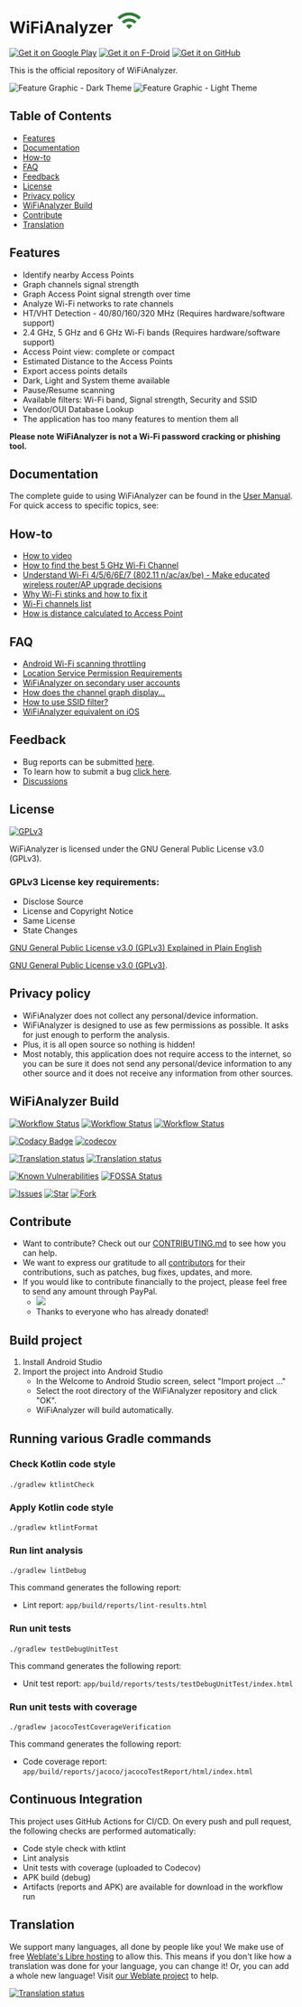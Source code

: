 <h1>WiFiAnalyzer <img src="images/icon.png" alt="Application Icon" width="45" height="45"></h1>

[<img src="https://play.google.com/intl/en_us/badges/images/generic/en_badge_web_generic.png" alt="Get it on Google Play" height="80">](https://play.google.com/store/apps/details?id=com.vrem.wifianalyzer)
[<img src="https://f-droid.org/badge/get-it-on.png" alt="Get it on F-Droid" height="80">](https://f-droid.org/repository/browse/?fdid=com.vrem.wifianalyzer)
[<img src="https://raw.githubusercontent.com/andOTP/andOTP/master/assets/badges/get-it-on-github.png" alt="Get it on GitHub" height="80">](https://github.com/VREMSoftwareDevelopment/WiFiAnalyzer/releases/latest)

This is the official repository of WiFiAnalyzer.

<img src="images/feature-graphic.png" alt="Feature Graphic - Dark Theme" height="200">
<img src="images/feature-graphic-light.png" alt="Feature Graphic - Light Theme" height="200">

## Table of Contents

- [Features](#features)
- [Documentation](#documentation)
- [How-to](#how-to)
- [FAQ](#faq)
- [Feedback](#feedback)
- [License](#license)
- [Privacy policy](#privacy-policy)
- [WiFiAnalyzer Build](#wifianalyzer-build)
- [Contribute](#contribute)
- [Translation](#translation)

## Features

* Identify nearby Access Points
* Graph channels signal strength
* Graph Access Point signal strength over time
* Analyze Wi-Fi networks to rate channels
* HT/VHT Detection - 40/80/160/320 MHz (Requires hardware/software support)
* 2.4 GHz, 5 GHz and 6 GHz Wi-Fi bands (Requires hardware/software support)
* Access Point view: complete or compact
* Estimated Distance to the Access Points
* Export access points details
* Dark, Light and System theme available
* Pause/Resume scanning
* Available filters: Wi-Fi band, Signal strength, Security and SSID
* Vendor/OUI Database Lookup
* The application has too many features to mention them all

**Please note WiFiAnalyzer is not a Wi-Fi password cracking or phishing tool.**

## Documentation

The complete guide to using WiFiAnalyzer can be found in the [User Manual](USER_MANUAL.md). For quick access to specific topics, see:

## How-to

* [How to video](https://youtu.be/JJVKja0VDR0)
* [How to find the best 5 GHz Wi-Fi Channel](https://www.maketecheasier.com/best-wifi-channel-for-5ghz-frequency/)
* [Understand Wi-Fi 4/5/6/6E/7 (802.11 n/ac/ax/be) - Make educated wireless router/AP upgrade decisions](https://www.duckware.com/tech/wifi-in-the-us.html)
* [Why Wi-Fi stinks and how to fix it](http://spectrum.ieee.org/telecom/wireless/why-wifi-stinksand-how-to-fix-it)
* [Wi-Fi channels list](https://en.wikipedia.org/wiki/List_of_WLAN_channels)
* [How is distance calculated to Access Point](https://en.wikipedia.org/wiki/Free-space_path_loss)

## FAQ

* [Android Wi-Fi scanning throttling](https://github.com/VREMSoftwareDevelopment/WiFiAnalyzer/wiki/Android-WiFi-scanning-throttling)
* [Location Service Permission Requirements](https://github.com/VREMSoftwareDevelopment/WiFiAnalyzer/wiki/Location-Service-Permission-Requirements)
* [WiFiAnalyzer on secondary user accounts](https://github.com/VREMSoftwareDevelopment/WiFiAnalyzer/wiki/WiFi-Analyzer-on-secondary-user-accounts)
* [How does the channel graph display...](https://github.com/VREMSoftwareDevelopment/WiFiAnalyzer/issues/64)
* [How to use SSID filter?](https://github.com/VREMSoftwareDevelopment/WiFiAnalyzer/issues/125)
* [WiFiAnalyzer equivalent on iOS](https://github.com/VREMSoftwareDevelopment/WiFiAnalyzer/issues/69)

## Feedback

* Bug reports can be submitted [here](https://github.com/VREMSoftwareDevelopment/WiFiAnalyzer/issues).
* To learn how to submit a bug [click here](https://github.com/VREMSoftwareDevelopment/WiFiAnalyzer/wiki/Feedback).
* [Discussions](https://github.com/VREMSoftwareDevelopment/WiFiAnalyzer/discussions)

## License

[<img src="https://www.gnu.org/graphics/gplv3-127x51.png" alt="GPLv3" >](http://www.gnu.org/licenses/gpl-3.0.html)

WiFiAnalyzer is licensed under the GNU General Public License v3.0 (GPLv3).

### GPLv3 License key requirements:

* Disclose Source
* License and Copyright Notice
* Same License
* State Changes

[GNU General Public License v3.0 (GPLv3) Explained in Plain English](https://tldrlegal.com/license/gnu-general-public-license-v3-(gpl-3))

[GNU General Public License v3.0 (GPLv3)](http://www.gnu.org/licenses/gpl-3.0.html).

## Privacy policy

* WiFiAnalyzer does not collect any personal/device information.
* WiFiAnalyzer is designed to use as few permissions as possible. It asks for just enough to perform the analysis.
* Plus, it is all open source so nothing is hidden!
* Most notably, this application does not require access to the internet, so you can be sure it does not send any personal/device information to any other source and it does not receive any information from other sources.

## WiFiAnalyzer Build

[![Workflow Status](https://github.com/VREMSoftwareDevelopment/WiFiAnalyzer/workflows/Android%20CI/badge.svg)](https://github.com/VREMSoftwareDevelopment/WiFiAnalyzer/actions?query=workflow%3A%22Android+CI%22)
[![Workflow Status](https://github.com/VREMSoftwareDevelopment/WiFiAnalyzer/workflows/Android%20Instrumentation%20Tests/badge.svg)](https://github.com/VREMSoftwareDevelopment/WiFiAnalyzer/actions?query=workflow%3A%22Android+Instrumentation+Tests%22)
[![Workflow Status](https://github.com/VREMSoftwareDevelopment/WiFiAnalyzer/workflows/CodeQL%20Analyze/badge.svg)](https://github.com/VREMSoftwareDevelopment/WiFiAnalyzer/actions?query=workflow%3A%22CodeQL+Analyze%22)

[![Codacy Badge](https://app.codacy.com/project/badge/Grade/203eaa0583694bcca6554190513179ba)](https://app.codacy.com/gh/VREMSoftwareDevelopment/WiFiAnalyzer/dashboard?utm_source=gh&utm_medium=referral&utm_content=&utm_campaign=Badge_grade)
[![codecov](https://codecov.io/gh/VREMSoftwareDevelopment/WiFiAnalyzer/branch/main/graph/badge.svg)](https://codecov.io/gh/VREMSoftwareDevelopment/WiFiAnalyzer)

[![Translation status](https://hosted.weblate.org/widget/wifianalyzer/language-badge.svg)](https://hosted.weblate.org/engage/wifianalyzer/)
[![Translation status](https://hosted.weblate.org/widget/wifianalyzer/svg-badge.svg)](https://hosted.weblate.org/engage/wifianalyzer/)

[![Known Vulnerabilities](https://snyk.io/test/github/vremsoftwaredevelopment/wifianalyzer/badge.svg)](https://snyk.io/test/github/vremsoftwaredevelopment/wifianalyzer)
[![FOSSA Status](https://app.fossa.io/api/projects/git%2Bgithub.com%2FVREMSoftwareDevelopment%2FWiFiAnalyzer.svg?type=shield)](https://app.fossa.io/projects/git%2Bgithub.com%2FVREMSoftwareDevelopment%2FWiFiAnalyzer?ref=badge_shield)

[![Issues](https://img.shields.io/github/issues/VREMSoftwareDevelopment/WiFiAnalyzer.svg)](https://github.com/VREMSoftwareDevelopment/WiFiAnalyzer/issues)
[![Star](https://img.shields.io/github/stars/VREMSoftwareDevelopment/WiFiAnalyzer.svg)](https://github.com/VREMSoftwareDevelopment/WiFiAnalyzer/stargazers)
[![Fork](https://img.shields.io/github/forks/VREMSoftwareDevelopment/WiFiAnalyzer.svg)](https://github.com/VREMSoftwareDevelopment/WiFiAnalyzer/network)

## Contribute

* Want to contribute? Check out our [CONTRIBUTING.md](CONTRIBUTING.md) to see how you can help.
* We want to express our gratitude to all [contributors](https://github.com/VREMSoftwareDevelopment/WiFiAnalyzer/graphs/contributors) for their contributions, such as patches, bug fixes, updates, and more.
* If you would like to contribute financially to the project, please feel free to send any amount through PayPal.
    * [![](https://www.paypalobjects.com/en_US/i/btn/btn_donateCC_LG.gif)](https://www.paypal.com/cgi-bin/webscr?cmd=_s-xclick&hosted_button_id=62PA6HJ3BZL3E)
    * Thanks to everyone who has already donated!

## Build project

1. Install Android Studio
2. Import the project into Android Studio
    * In the Welcome to Android Studio screen, select "Import project ..."
    * Select the root directory of the WiFiAnalyzer repository and click "OK".
    * WiFiAnalyzer will build automatically.

## Running various Gradle commands

### Check Kotlin code style
`./gradlew ktlintCheck`

### Apply Kotlin code style
`./gradlew ktlintFormat`

### Run lint analysis
`./gradlew lintDebug`

This command generates the following report:
- Lint report: `app/build/reports/lint-results.html`

### Run unit tests
`./gradlew testDebugUnitTest`

This command generates the following report:
- Unit test report: `app/build/reports/tests/testDebugUnitTest/index.html`

### Run unit tests with coverage
`./gradlew jacocoTestCoverageVerification`

This command generates the following report:
- Code coverage report: `app/build/reports/jacoco/jacocoTestReport/html/index.html`

## Continuous Integration

This project uses GitHub Actions for CI/CD. On every push and pull request, the following checks are performed automatically:
- Code style check with ktlint
- Lint analysis
- Unit tests with coverage (uploaded to Codecov)
- APK build (debug)
- Artifacts (reports and APK) are available for download in the workflow run

## Translation

We support many languages, all done by people like you! We make use of free [Weblate's Libre hosting](https://weblate.org/en/donate/) to allow this.
This means if you don't like how a translation was done for your language, you can change it!
Or, you can add a whole new language! Visit [our Weblate project](https://hosted.weblate.org/engage/wifianalyzer/) to help.

[![Translation status](https://hosted.weblate.org/widget/wifianalyzer/multi-auto.svg?threshold=0)](https://hosted.weblate.org/engage/wifianalyzer/)

